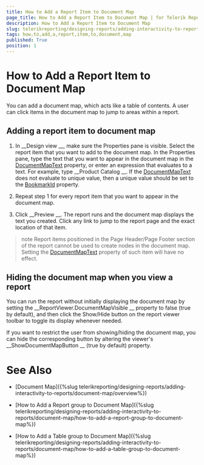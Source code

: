 ```yaml
---
title: How to Add a Report Item to Document Map
page_title: How to Add a Report Item to Document Map | for Telerik Reporting Documentation
description: How to Add a Report Item to Document Map
slug: telerikreporting/designing-reports/adding-interactivity-to-reports/document-map/how-to-add-a-report-item-to-document-map
tags: how,to,add,a,report,item,to,document,map
published: True
position: 1
---
```


# How to Add a Report Item to Document Map



You can add a document map, which acts like a table of contents. A user can click items in the document map to jump 
    	to areas within a report.


## Adding a report item to document map

1. In 
__Design view
__, make sure the Properties pane is visible. Select the report item that you want to add to the document map. In the Properties
	pane, type the text that you want to appear in the document map in the 
[DocumentMapText](/reporting/api/Telerik.Reporting.ReportItemBase#Telerik_Reporting_ReportItemBase_DocumentMapText)
 property, or enter 
	an expression that evaluates to a text. For example, type 
__Product Catalog
__. If the 
[DocumentMapText](/reporting/api/Telerik.Reporting.ReportItemBase#Telerik_Reporting_ReportItemBase_DocumentMapText)
 does not evaluate to
    unique value, then a unique value should be set to the 
[BookmarkId](/reporting/api/Telerik.Reporting.ReportItemBase#Telerik_Reporting_ReportItemBase_BookmarkId)
 property.


1. Repeat step 1 for every report item that you want to appear in the document map.


1. Click 
__Preview
__. The report runs and the document map displays the text you created. Click any link to 
	jump to the report page and the exact location of that item.
		


>note Report items positioned in the Page Header/Page Footer section of the report cannot be used to create nodes in the document map.            Setting the [DocumentMapText](/reporting/api/Telerik.Reporting.ReportItemBase#Telerik_Reporting_ReportItemBase_DocumentMapText) property of such item will have no effect.          


## Hiding the document map when you view a report

You can run the report without initially displaying the document map by setting the 
__ReportViewer.DocumentMapVisible
__ 
      	property to false (true by default), and then click the Show/Hide button on the report viewer toolbar to toggle its display 
      	whenever needed.
		


If you want to restrict the user from showing/hiding the document map, you can hide the corresponding button by altering 
      	the viewer's 
__ShowDocumentMapButton
__ (true by default) property.


# See Also


 * [Document Map]({%slug telerikreporting/designing-reports/adding-interactivity-to-reports/document-map/overview%})


 * [How to Add a Report group to Document Map]({%slug telerikreporting/designing-reports/adding-interactivity-to-reports/document-map/how-to-add-a-report-group-to-document-map%})


 * [How to Add a Table group to Document Map]({%slug telerikreporting/designing-reports/adding-interactivity-to-reports/document-map/how-to-add-a-table-group-to-document-map%})

